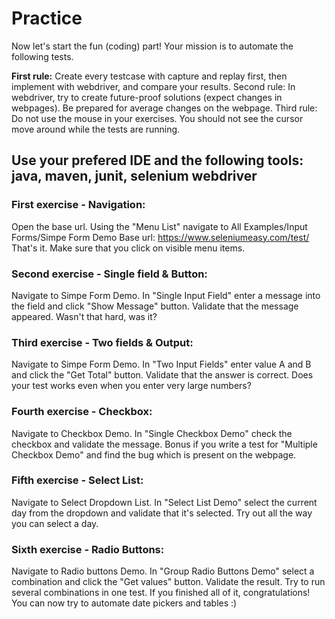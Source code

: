 # Practice
Now let's start the fun (coding) part! Your mission is to automate the following tests.

__First rule:__ Create every testcase with capture and replay first, then implement with webdriver, and compare your results. Second rule: In webdriver, try to create future-proof solutions (expect changes in webpages). Be prepared for average changes on the webpage. Third rule: Do not use the mouse in your exercises. You should not see the cursor move around while the tests are running.

## Use your prefered IDE and the following tools: java, maven, junit, selenium webdriver

### First exercise - Navigation:

Open the base url. Using the "Menu List" navigate to All Examples/Input Forms/Simpe Form Demo
Base url: https://www.seleniumeasy.com/test/
That's it.
Make sure that you click on visible menu items.
<br>

### Second exercise - Single field & Button:

Navigate to Simpe Form Demo. In "Single Input Field" enter a message into the field and click "Show Message" button. Validate that the message appeared.
Wasn't that hard, was it?
<br>

### Third exercise - Two fields & Output:

Navigate to Simpe Form Demo. In "Two Input Fields" enter value A and B and click the "Get Total" button. Validate that the answer is correct.
Does your test works even when you enter very large numbers?
<br>

### Fourth exercise - Checkbox:

Navigate to Checkbox Demo. In "Single Checkbox Demo" check the checkbox and validate the message.
Bonus if you write a test for "Multiple Checkbox Demo" and find the bug which is present on the webpage.
<br>

### Fifth exercise - Select List:

Navigate to Select Dropdown List. In "Select List Demo" select the current day from the dropdown and validate that it's selected.
Try out all the way you can select a day.
<br>

### Sixth exercise - Radio Buttons:

Navigate to Radio buttons Demo. In "Group Radio Buttons Demo" select a combination and click the "Get values" button. Validate the result.
Try to run several combinations in one test.
If you finished all of it, congratulations! You can now try to automate date pickers and tables :)